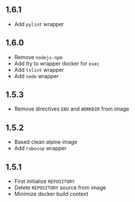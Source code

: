 ## 1.6.1

* Add `pylint` wrapper

## 1.6.0

* Remove `nodejs-npm`
* Add tty to wrapper docker for `exec`
* Add `tslint` wrapper
* Add `node` wrapper

## 1.5.3

* Remove directives `ENV` and `WORKDIR` from image

## 1.5.2

* Based clean alpine image
* Add `rubocop` wrapper

## 1.5.1

* First initialize `REPOSITORY`
* Delete `REPOSITORY` source from image
* Minimize docker build context
